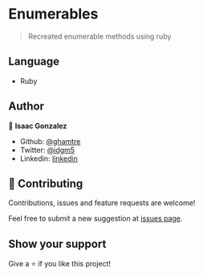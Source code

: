 # Enumerables

> Recreated enumerable methods using ruby

## Language
- Ruby

## Author
👤 **Isaac Gonzalez**

- Github: [@ghamtre](https://github.com/ghamtre)
- Twitter: [@idgm5](https://twitter.com/idgm5)
- Linkedin: [linkedin](https://www.linkedin.com/in/isaacmunguia)

## 🤝 Contributing

Contributions, issues and feature requests are welcome!

Feel free to submit a new suggestion at [issues page](issues/).

## Show your support

Give a ⭐️ if you like this project!
